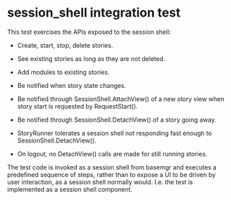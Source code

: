 # session_shell integration test

This test exercises the APIs exposed to the session shell:

* Create, start, stop, delete stories.

* See existing stories as long as they are not deleted.

* Add modules to existing stories.

* Be notified when story state changes.

* Be notified through SessionShell.AttachView() of a new story view when story
  start is requested by RequestStart().

* Be notified through SessionShell.DetachView() of a story going away.

* StoryRunner tolerates a session shell not responding fast enough to
  SessionShell.DetachView().

* On logout, no DetachView() calls are made for still running stories.

The test code is invoked as a session shell from basemgr and executes a
predefined sequence of steps, rather than to expose a UI to be driven by user
interaction, as a session shell normally would. I.e. the test is implemented as a
session shell component.
